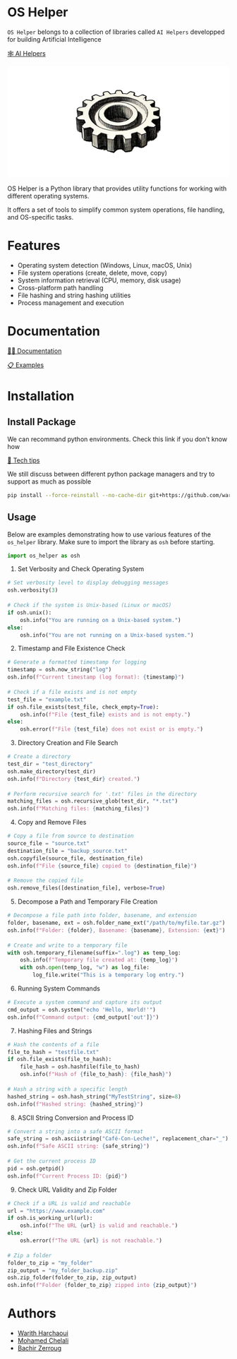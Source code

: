 # OS Helper

`OS Helper` belongs to a collection of libraries called `AI Helpers` developped for building Artificial Intelligence

[🕸️ AI Helpers](https://harchaoui.org/warith/ai-helpers)

[![logo](assets/repository-open-graph-template.png)](https://harchaoui.org/warith/ai-helpers)


OS Helper is a Python library that provides utility functions for working with different operating systems.  

It offers a set of tools to simplify common system operations, file handling, and OS-specific tasks.

# Features

- Operating system detection (Windows, Linux, macOS, Unix)
- File system operations (create, delete, move, copy)
- System information retrieval (CPU, memory, disk usage)
- Cross-platform path handling
- File hashing and string hashing utilities
- Process management and execution

# Documentation

[👩‍💻 Documentation](https://harchaoui.org/warith/ai-helpers/docs/os-helper-doc)

[📋 Examples](EXAMPLES.md)

# Installation

## Install Package

We can recommand python environments. Check this link if you don't know how

[🥸 Tech tips](https://harchaoui.org/warith/4ml/#install)

We still discuss between different python package managers and try to support as much as possible

```bash
pip install --force-reinstall --no-cache-dir git+https://github.com/warith-harchaoui/os-helper.git@v1.0.0
```

## Usage

Below are examples demonstrating how to use various features of the `os_helper` library. Make sure to import the library as `osh` before starting.


```python
import os_helper as osh
```

1. Set Verbosity and Check Operating System

```python
# Set verbosity level to display debugging messages
osh.verbosity(3)

# Check if the system is Unix-based (Linux or macOS)
if osh.unix():
    osh.info("You are running on a Unix-based system.")
else:
    osh.info("You are not running on a Unix-based system.")
```

2. Timestamp and File Existence Check
```python
# Generate a formatted timestamp for logging
timestamp = osh.now_string("log")
osh.info(f"Current timestamp (log format): {timestamp}")

# Check if a file exists and is not empty
test_file = "example.txt"
if osh.file_exists(test_file, check_empty=True):
    osh.info(f"File {test_file} exists and is not empty.")
else:
    osh.error(f"File {test_file} does not exist or is empty.")
```

3. Directory Creation and File Search
```python
# Create a directory
test_dir = "test_directory"
osh.make_directory(test_dir)
osh.info(f"Directory {test_dir} created.")

# Perform recursive search for '.txt' files in the directory
matching_files = osh.recursive_glob(test_dir, "*.txt")
osh.info(f"Matching files: {matching_files}")
```

4. Copy and Remove Files
```python
# Copy a file from source to destination
source_file = "source.txt"
destination_file = "backup_source.txt"
osh.copyfile(source_file, destination_file)
osh.info(f"File {source_file} copied to {destination_file}")

# Remove the copied file
osh.remove_files([destination_file], verbose=True)
```



5. Decompose a Path and Temporary File Creation
```python
# Decompose a file path into folder, basename, and extension
folder, basename, ext = osh.folder_name_ext("/path/to/myfile.tar.gz")
osh.info(f"Folder: {folder}, Basename: {basename}, Extension: {ext}")

# Create and write to a temporary file
with osh.temporary_filename(suffix=".log") as temp_log:
    osh.info(f"Temporary file created at: {temp_log}")
    with osh.open(temp_log, "w") as log_file:
        log_file.write("This is a temporary log entry.")

```




6. Running System Commands
```python
# Execute a system command and capture its output
cmd_output = osh.system("echo 'Hello, World!'")
osh.info(f"Command output: {cmd_output['out']}")

```


7. Hashing Files and Strings
```python
# Hash the contents of a file
file_to_hash = "testfile.txt"
if osh.file_exists(file_to_hash):
    file_hash = osh.hashfile(file_to_hash)
    osh.info(f"Hash of {file_to_hash}: {file_hash}")

# Hash a string with a specific length
hashed_string = osh.hash_string("MyTestString", size=8)
osh.info(f"Hashed string: {hashed_string}")
```

8. ASCII String Conversion and Process ID
```python
# Convert a string into a safe ASCII format
safe_string = osh.asciistring("Café-Con-Leche!", replacement_char="_")
osh.info(f"Safe ASCII string: {safe_string}")

# Get the current process ID
pid = osh.getpid()
osh.info(f"Current Process ID: {pid}")
```

9. Check URL Validity and Zip Folder
```python
# Check if a URL is valid and reachable
url = "https://www.example.com"
if osh.is_working_url(url):
    osh.info(f"The URL {url} is valid and reachable.")
else:
    osh.error(f"The URL {url} is not reachable.")

# Zip a folder
folder_to_zip = "my_folder"
zip_output = "my_folder_backup.zip"
osh.zip_folder(folder_to_zip, zip_output)
osh.info(f"Folder {folder_to_zip} zipped into {zip_output}")
```

# Authors
 - [Warith Harchaoui](https://harchaoui.org/warith)
 - [Mohamed Chelali](https://mchelali.github.io)
 - [Bachir Zerroug](https://www.linkedin.com/in/bachirzerroug)

